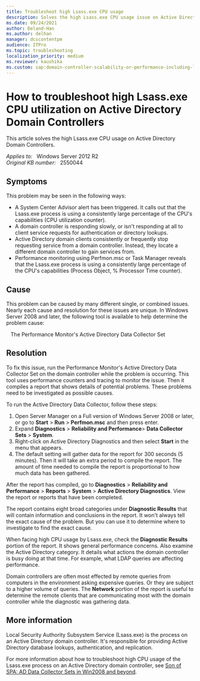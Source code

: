 ```yaml
---
title: Troubleshoot high Lsass.exe CPU usage
description: Solves the high Lsass.exe CPU usage issue on Active Directory Domain Controllers.
ms.date: 09/24/2021
author: Deland-Han
ms.author: delhan
manager: dcscontentpm
audience: ITPro
ms.topic: troubleshooting
localization_priority: medium
ms.reviewer: kaushika
ms.custom: sap:domain-controller-scalability-or-performance-including-ldap, csstroubleshoot
---
```

# How to troubleshoot high Lsass.exe CPU utilization on Active Directory Domain Controllers

This article solves the high Lsass.exe CPU usage on Active Directory Domain Controllers.

_Applies to:_ &nbsp; Windows Server 2012 R2  
_Original KB number:_ &nbsp; 2550044

## Symptoms

This problem may be seen in the following ways:

- A System Center Advisor alert has been triggered. It calls out that the Lsass.exe process is using a consistently large percentage of the CPU's capabilities (CPU utilization counter).
- A domain controller is responding slowly, or isn't responding at all to client service requests for authentication or directory lookups.
- Active Directory domain clients consistently or frequently stop requesting service from a domain controller. Instead, they locate a different domain controller to gain services from.
- Performance monitoring using Perfmon.msc or Task Manager reveals that the Lsass.exe process is using a consistently large percentage of the CPU's capabilities (Process Object, % Processor Time counter).

## Cause

This problem can be caused by many different single, or combined issues. Nearly each cause and resolution for these issues are unique. In Windows Server 2008 and later, the following tool is available to help determine the problem cause:

&nbsp;&nbsp;&nbsp;The Performance Monitor's Active Directory Data Collector Set

## Resolution

To fix this issue, run the Performance Monitor's Active Directory Data Collector Set on the domain controller while the problem is occurring. This tool uses performance counters and tracing to monitor the issue. Then it compiles a report that shows details of potential problems. These problems need to be investigated as possible causes.

To run the Active Directory Data Collector, follow these steps:

1. Open Server Manager on a Full version of Windows Server 2008 or later, or go to **Start** > **Run** > **Perfmon.msc** and then press enter.
2. Expand **Diagnostics** > **Reliability and Performance**> **Data Collector Sets** > **System**.
3. Right-click on Active Directory Diagnostics and then select **Start** in the menu that appears.
4. The default setting will gather data for the report for 300 seconds (5 minutes). Then it will take an extra period to compile the report. The amount of time needed to compile the report is proportional to how much data has been gathered.

After the report has compiled, go to **Diagnostics** > **Reliability and Performance** > **Reports** > **System** > **Active Directory Diagnostics**. View the report or reports that have been completed.

The report contains eight broad categories under **Diagnostic Results** that will contain information and conclusions in the report. It won't always tell the exact cause of the problem. But you can use it to determine where to investigate to find the exact cause.

When facing high CPU usage by Lsass.exe, check the **Diagnostic Results** portion of the report. It shows general performance concerns. Also examine the Active Directory category. It details what actions the domain controller is busy doing at that time. For example, what LDAP queries are affecting performance.

Domain controllers are often most effected by remote queries from computers in the environment asking expensive queries. Or they are subject to a higher volume of queries. The **Network** portion of the report is useful to determine the remote clients that are communicating most with the domain controller while the diagnostic was gathering data.

## More information

Local Security Authority Subsystem Service (Lsass.exe) is the process on an Active Directory domain controller. It's responsible for providing Active Directory database lookups, authentication, and replication.

For more information about how to troubleshoot high CPU usage of the Lsass.exe process on an Active Directory domain controller, see [Son of SPA: AD Data Collector Sets in Win2008 and beyond](/archive/blogs/askds/son-of-spa-ad-data-collector-sets-in-win2008-and-beyond).
